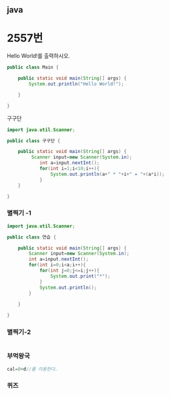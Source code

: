 ##  java

# 2557번 

Hello World!를 출력하시오.

```java
public class Main {

	public static void main(String[] args) {
		System.out.println("Hello World!");

	}

}

```





구구단

```java
import java.util.Scanner;

public class 구구단 {

	public static void main(String[] args) {
		 Scanner input=new Scanner(System.in);
		    int a=input.nextInt();
		    for(int i=1;i<10;i++){
		        System.out.println(a+" * "+i+" = "+(a*i));
		    }
	}

}
```

### 별찍기 -1

```java
import java.util.Scanner;

public class 연습 {

	public static void main(String[] args) {
		Scanner input=new Scanner(System.in);
		int a=input.nextInt();
		for(int i=0;i<a;i++){
			for(int j=0;j<=i;j++){
				System.out.print("*");
			}
			System.out.println();
		}
		
	}

}

```

### 별찍기-2

```html

```





### 부먹왕국

```java
cal=0+d//를 이용한다.
```

### 퀴즈

```

```

